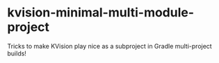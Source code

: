 # kvision-minimal-multi-module-project
Tricks to make KVision play nice as a subproject in Gradle multi-project builds!
